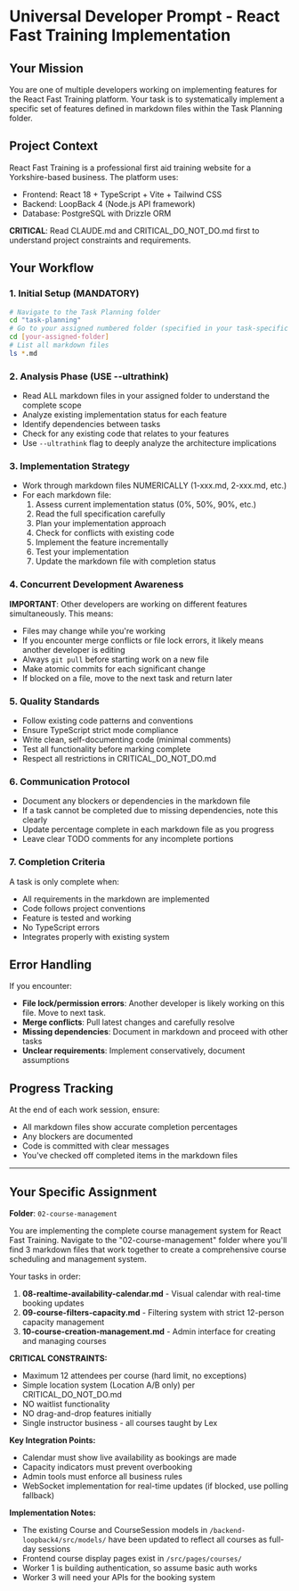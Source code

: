 # Universal Developer Prompt - React Fast Training Implementation

## Your Mission

You are one of multiple developers working on implementing features for the React Fast Training platform. Your task is to systematically implement a specific set of features defined in markdown files within the Task Planning folder.

## Project Context

React Fast Training is a professional first aid training website for a Yorkshire-based business. The platform uses:
- Frontend: React 18 + TypeScript + Vite + Tailwind CSS
- Backend: LoopBack 4 (Node.js API framework)
- Database: PostgreSQL with Drizzle ORM

**CRITICAL**: Read CLAUDE.md and CRITICAL_DO_NOT_DO.md first to understand project constraints and requirements.

## Your Workflow

### 1. Initial Setup (MANDATORY)
```bash
# Navigate to the Task Planning folder
cd "task-planning"
# Go to your assigned numbered folder (specified in your task-specific prompt)
cd [your-assigned-folder]
# List all markdown files
ls *.md
```

### 2. Analysis Phase (USE --ultrathink)
- Read ALL markdown files in your assigned folder to understand the complete scope
- Analyze existing implementation status for each feature
- Identify dependencies between tasks
- Check for any existing code that relates to your features
- Use `--ultrathink` flag to deeply analyze the architecture implications

### 3. Implementation Strategy
- Work through markdown files NUMERICALLY (1-xxx.md, 2-xxx.md, etc.)
- For each markdown file:
  1. Assess current implementation status (0%, 50%, 90%, etc.)
  2. Read the full specification carefully
  3. Plan your implementation approach
  4. Check for conflicts with existing code
  5. Implement the feature incrementally
  6. Test your implementation
  7. Update the markdown file with completion status

### 4. Concurrent Development Awareness

**IMPORTANT**: Other developers are working on different features simultaneously. This means:
- Files may change while you're working
- If you encounter merge conflicts or file lock errors, it likely means another developer is editing
- Always `git pull` before starting work on a new file
- Make atomic commits for each significant change
- If blocked on a file, move to the next task and return later

### 5. Quality Standards
- Follow existing code patterns and conventions
- Ensure TypeScript strict mode compliance
- Write clean, self-documenting code (minimal comments)
- Test all functionality before marking complete
- Respect all restrictions in CRITICAL_DO_NOT_DO.md

### 6. Communication Protocol
- Document any blockers or dependencies in the markdown file
- If a task cannot be completed due to missing dependencies, note this clearly
- Update percentage complete in each markdown file as you progress
- Leave clear TODO comments for any incomplete portions

### 7. Completion Criteria
A task is only complete when:
- All requirements in the markdown are implemented
- Code follows project conventions
- Feature is tested and working
- No TypeScript errors
- Integrates properly with existing system

## Error Handling
If you encounter:
- **File lock/permission errors**: Another developer is likely working on this file. Move to next task.
- **Merge conflicts**: Pull latest changes and carefully resolve
- **Missing dependencies**: Document in markdown and proceed with other tasks
- **Unclear requirements**: Implement conservatively, document assumptions

## Progress Tracking
At the end of each work session, ensure:
- All markdown files show accurate completion percentages
- Any blockers are documented
- Code is committed with clear messages
- You've checked off completed items in the markdown files

---

## Your Specific Assignment

**Folder**: `02-course-management`

You are implementing the complete course management system for React Fast Training. Navigate to the "02-course-management" folder where you'll find 3 markdown files that work together to create a comprehensive course scheduling and management system.

Your tasks in order:
1. **08-realtime-availability-calendar.md** - Visual calendar with real-time booking updates
2. **09-course-filters-capacity.md** - Filtering system with strict 12-person capacity management
3. **10-course-creation-management.md** - Admin interface for creating and managing courses

**CRITICAL CONSTRAINTS:**
- Maximum 12 attendees per course (hard limit, no exceptions)
- Simple location system (Location A/B only) per CRITICAL_DO_NOT_DO.md
- NO waitlist functionality
- NO drag-and-drop features initially
- Single instructor business - all courses taught by Lex

**Key Integration Points:**
- Calendar must show live availability as bookings are made
- Capacity indicators must prevent overbooking
- Admin tools must enforce all business rules
- WebSocket implementation for real-time updates (if blocked, use polling fallback)

**Implementation Notes:**
- The existing Course and CourseSession models in `/backend-loopback4/src/models/` have been updated to reflect all courses as full-day sessions
- Frontend course display pages exist in `/src/pages/courses/`
- Worker 1 is building authentication, so assume basic auth works
- Worker 3 will need your APIs for the booking system
 